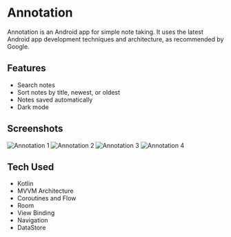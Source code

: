 # Annotation

Annotation is an Android app for simple note taking. It uses the latest Android app development techniques and architecture, as recommended by Google.

## Features

-   Search notes
-   Sort notes by title, newest, or oldest
-   Notes saved automatically
-   Dark mode

## Screenshots

![Annotation 1](https://k-perry.github.io/img/annotation/noteslist.png)
![Annotation 2](https://k-perry.github.io/img/annotation/addeditnote.png)
![Annotation 3](https://k-perry.github.io/img/annotation/noteslist-dark.png)
![Annotation 4](https://k-perry.github.io/img/annotation/addeditnote-dark.png)

## Tech Used

-   Kotlin
-   MVVM Architecture
-   Coroutines and Flow
-   Room
-   View Binding
-   Navigation
-   DataStore
